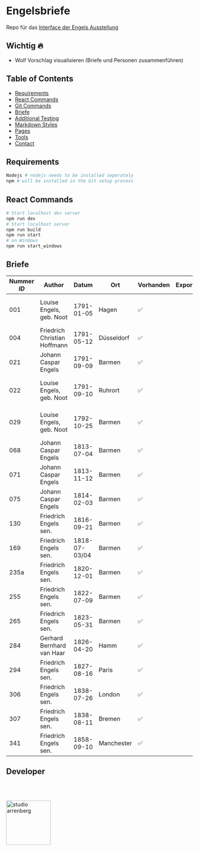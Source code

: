# Engelsbriefe

Repo für das [Interface der Engels Ausstellung](https://engels.arrenberg.studio/)

## Wichtig 🔥

- Wolf Vorschlag visualisieren (Briefe und Personen zusammenführen)

## Table of Contents

- [Requirements](#requirements)
- [React Commands](#react-commands)
- [Git Commands](https://github.com/j0hannr/engels-briefe/blob/master/Git-Commands.md)
- [Briefe](#briefe)
- [Additional Testing](https://github.com/j0hannr/engels-briefe/blob/master/Further-ReadMe.md)
- [Markdown Styles](https://github.com/j0hannr/engels-briefe/blob/master/Further-ReadMe.md)
- [Pages](https://github.com/j0hannr/engels-briefe/blob/master/Further-ReadMe.md)
- [Tools](https://github.com/j0hannr/engels-briefe/blob/master/Further-ReadMe.md)
- [Contact](#contact)

## Requirements

```bash
Nodejs # nodejs needs to be installed seperately
npm # will be installed in the Git setup process
```

## React Commands

```bash
# Start localhost dev server
npm run dev
# Start localhost server
npm run build
npm run start
# on Windows
npm run start_windows
```

## Briefe

| Nummer _ID_ | Author                       | Datum         | Ort        | Vorhanden          | Exportiert | Fertig | Audio              | Kommentar                                     |
| ----------- | ---------------------------- | ------------- | ---------- | ------------------ | ---------- | ------ | ------------------ | --------------------------------------------- |
| 001         | Louise Engels, geb. Noot     | 1791-01-05    | Hagen      | :white_check_mark: |            |        | :x:                | Weibliche Einlesung, Audio wird nachgeliefert |
| 004         | Friedrich Christian Hoffmann | 1791-05-12    | Düsseldorf | :white_check_mark: |            |        | :white_check_mark: |
| 021         | Johann Caspar Engels         | 1791-09-09    | Barmen     | :white_check_mark: |            |        | :white_check_mark: |
| 022         | Louise Engels, geb. Noot     | 1791-09-10    | Ruhrort    | :white_check_mark: |            |        | :x:                | Weibliche Einlesung, Audio wird nachgeliefert |
| 029         | Louise Engels, geb. Noot     | 1792-10-25    | Barmen     | :white_check_mark: |            |        | :x:                | Weibliche Einlesung, Audio wird nachgeliefert |
| 068         | Johann Caspar Engels         | 1813-07-04    | Barmen     | :white_check_mark: |            |        | :white_check_mark: |
| 071         | Johann Caspar Engels         | 1813-11-12    | Barmen     | :white_check_mark: |            |        | :white_check_mark: |
| 075         | Johann Caspar Engels         | 1814-02-03    | Barmen     | :white_check_mark: |            |        | :white_check_mark: |
| 130         | Friedrich Engels sen.        | 1816-09-21    | Barmen     | :white_check_mark: |            |        | :white_check_mark: |
| 169         | Friedrich Engels sen.        | 1818-07-03/04 | Barmen     | :white_check_mark: |            |        | :white_check_mark: |
| 235a        | Friedrich Engels sen.        | 1820-12-01    | Barmen     | :white_check_mark: |            |        | :white_check_mark: | Schlechte Scan Qualität!                      |
| 255         | Friedrich Engels sen.        | 1822-07-09    | Barmen     | :white_check_mark: |            |        | :white_check_mark: |
| 265         | Friedrich Engels sen.        | 1823-05-31    | Barmen     | :white_check_mark: |            |        | :white_check_mark: |
| 284         | Gerhard Bernhard van Haar    | 1826-04-20    | Hamm       | :white_check_mark: |            |        | :white_check_mark: |
| 294         | Friedrich Engels sen.        | 1827-08-16    | Paris      | :white_check_mark: |            |        | :white_check_mark: |
| 306         | Friedrich Engels sen.        | 1838-07-26    | London     | :white_check_mark: |            |        | :white_check_mark: |
| 307         | Friedrich Engels sen.        | 1838-08-11    | Bremen     | :white_check_mark: |            |        | :white_check_mark: | Fehlerhafte Benennung?                        |
| 341         | Friedrich Engels sen.        | 1858-09-10    | Manchester | :white_check_mark: |            |        | :white_check_mark: | Schlechte Scan Qualität!                      |

## Developer

<br>
<br>

<a href="https://arrenberg.studio"><img src="https://resources.arrenberg.studio/logo/black.png"
     alt="studio arrenberg"
     style="float: left; margin-right: 10px; height: 120px" /></a>

<br>
